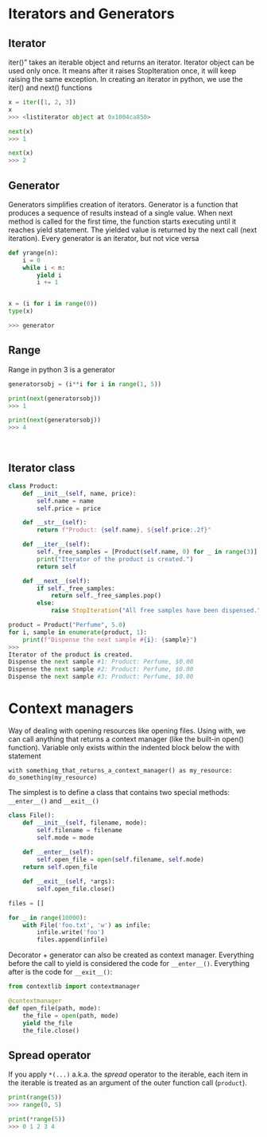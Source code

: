 

# Iterators and Generators

## Iterator
iter()” takes an iterable object and returns an iterator. Iterator object can be used only once. It means after it raises StopIteration once, it will keep raising the same exception.
In creating an iterator in python, we use the iter() and next() functions
```python
x = iter([1, 2, 3])
x
>>> <listiterator object at 0x1004ca850>

next(x)
>>> 1

next(x)
>>> 2
```
  

## Generator
Generators simplifies creation of iterators. Generator is a function that produces a sequence of results instead of a single value. When next method is called for the first time, the function starts executing until it reaches yield statement. The yielded value is returned by the next call (next iteration).
Every generator is an iterator, but not vice versa

```python
def yrange(n):
    i = 0
    while i < n:
        yield i
        i += 1
```
```python

x = (i for i in range(0))
type(x)

>>> generator

```
  

## Range
    
Range in python 3 is a generator
```python
generatorsobj = (i**i for i in range(1, 5))

print(next(generatorsobj))
>>> 1

print(next(generatorsobj))
>>> 4
```

<br/>

## Iterator class
```python
class Product:
	def __init__(self, name, price):
		self.name = name
		self.price = price

	def __str__(self):
		return f"Product: {self.name}, ${self.price:.2f}"

	def __iter__(self):
		self._free_samples = [Product(self.name, 0) for _ in range(3)]
		print("Iterator of the product is created.")
		return self

	def __next__(self):
		if self._free_samples:
			return self._free_samples.pop()
		else:
			raise StopIteration("All free samples have been dispensed.")

product = Product("Perfume", 5.0)
for i, sample in enumerate(product, 1):
	print(f"Dispense the next sample #{i}: {sample}")
>>>
Iterator of the product is created.
Dispense the next sample #1: Product: Perfume, $0.00
Dispense the next sample #2: Product: Perfume, $0.00
Dispense the next sample #3: Product: Perfume, $0.00
```

# Context managers

Way of dealing with opening resources like opening files. Using with, we can call anything that returns a context manager (like the built-in open() function). Variable only exists within the indented block below the with statement

`with something_that_returns_a_context_manager() as my_resource:  
do_something(my_resource)`

 
The simplest is to define a class that contains two special methods: `__enter__()` and `__exit__()`
```python
class File():
    def __init__(self, filename, mode):
        self.filename = filename
        self.mode = mode
    
    def __enter__(self):
        self.open_file = open(self.filename, self.mode)
    return self.open_file

    def __exit__(self, *args):
        self.open_file.close()

files = []

for _ in range(10000):
    with File('foo.txt', 'w') as infile:
        infile.write('foo')
        files.append(infile)
``` 
Decorator + generator can also be created as context manager. Everything before the
call to yield is considered the code for `__enter__()`. Everything after is the code for `__exit__()`:
```python
from contextlib import contextmanager

@contextmanager
def open_file(path, mode):
    the_file = open(path, mode)
    yield the_file
    the_file.close()
```

## Spread operator
If you apply `*(...)` a.k.a. the _spread_ operator to the iterable, each item in the iterable is treated as an argument of the outer function call (`product`).
```python
print(range(5))
>>> range(0, 5)

print(*range(5))
>>> 0 1 2 3 4
```
<!--stackedit_data:
eyJoaXN0b3J5IjpbMTQxNzMxNTMxNCwxNjkzMzQ2NzU2LC03MD
M3MzMxNjgsMTQ3Mjg2NjMwOSwtNDIzMDQwNjgyLDUzMzQ1NDI3
MSwtMjAxNjg2NjE0MV19
-->